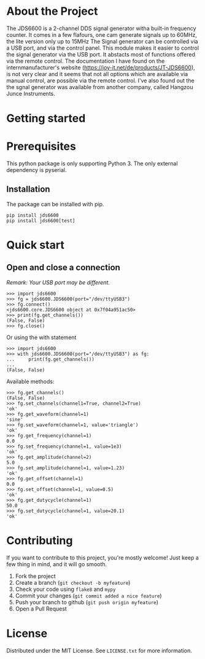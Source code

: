 # About the Project
The JDS6600 is a 2-channel DDS signal generator witha built-in frequency counter. It comes in a few flafours, one cam generate signals up to 60MHz, the lite version only up to 15MHz
The Signal generator can be controlled via a USB port, and via the control panel.
This module makes it easier to control the signal generator via the USB port. It abstacts most of 
functions offered via the remote control.
The documentation I have found on the internmanufacturer's website (https://joy-it.net/de/products/JT-JDS6600), is not very clear and it seems that not all options which are available via manual control, are possible via the remote control.
I've also found out the the sgnal generator was available from another company, called Hangzou Junce Instruments. 
# Getting started
# Prerequisites
This python package is only supporting Python 3. The only external dependency is pyserial.
## Installation
The package can be installed with pip.
```
pip install jds6600
pip install jds6600[test]
```
# Quick start
## Open and close a connection
*Remark: Your USB port may be different.*

```
>>> import jds6600
>>> fg = jds6600.JDS6600(port="/dev/ttyUSB3")
>>> fg.connect()
<jds6600.core.JDS6600 object at 0x7f04a951ac50>
>>> print(fg.get_channels())
(False, False)
>>> fg.close()
```

Or using the with statement

```
>>> import jds6600
>>> with jds6600.JDS6600(port="/dev/ttyUSB3") as fg:
...     print(fg.get_channels())
... 
(False, False)
```

Available methods:

```
>>> fg.get_channels()
(False, False)
>>> fg.set_channels(channel1=True, channel2=True)
'ok'
>>> fg.get_waveform(channel=1)
'sine'
>>> fg.set_waveform(channel=1, value='triangle')
'ok'
>>> fg.get_frequency(channel=1)
0.0
>>> fg.set_frequency(channel=1, value=1e3)
'ok'
>>> fg.get_amplitude(channel=2)
5.0
>>> fg.set_amplitude(channel=1, value=1.23)
'ok'
>>> fg.get_offset(channel=1)
0.0
>>> fg.set_offset(channel=1, value=0.5)
'ok'
>>> fg.get_dutycycle(channel=1)
50.0
>>> fg.set_dutycycle(channel=1, value=20.1)
'ok'
```

# Contributing
If you want to contribute to this project, you're mostly welcome! Just keep a few thing in mind, and it will go smooth.
1. Fork the project
2. Create a branch (`git checkout -b myfeature`)
3. Check your code using `flake8` and `mypy`
4. Commit your changes (`git commit added a nice feature`)
5. Push your branch to github (`git push origin myfeature`)
6. Open a Pull Request 

# License
Distributed under the MIT License. See `LICENSE.txt` for more information.
